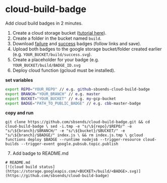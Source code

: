 # cloud-build-badge

Add cloud build badges in 2 minutes.

1) Create a cloud storage bucket ([tutorial here](https://cloud.google.com/storage/docs/creating-buckets)).
2) Create a folder in the bucket named `build`.
3) Download [failure](https://storage.googleapis.com/tensortask-static/build/failure.svg) and [success](https://storage.googleapis.com/tensortask-static/build/success.svg) badges (follow links and save).
4) Upload both badges to the google storage bucket/folder created earlier (e.g. `YOUR_BUCKET/build/success.svg`).
5) Create a placeholder for your badge (e.g. `YOUR_BUCKET/build/BADGE_ID.svg`
6) Deploy cloud function (gcloud must be installed).

**set variables**

```bash
export REPO="YOUR_REPO" // e.g. github-sbsends-cloud-build-badge
export BRANCH="YOUR_BRANCH" // e.g. master
export BUCKET="YOUR_BUCKET" // e.g. my-gcp-bucket
export BADGE="PATH_TO_PUBLIC_BADGE" // e.g. cbb-master-badge
```
**copy and run**

`git clone https://github.com/sbsends/cloud-build-badge.git && cd cloud-build-badge \
sed -i.tmp -e "s/\${repo}/$REPO/" -e "s/\${branch}/$BRANCH/" -e "s/\${bucket}/$BUCKET/" -e "s/\${branch}/$BADGE/" index.js \
&& rm index.js.tmp \
gcloud functions deploy $BADGE --runtime nodejs6 --trigger-resource cloud-builds --trigger-event google.pubsub.topic.publish`

7) Add badge to README.md
```
# README.md
[![cloud build status](https://storage.googleapis.com/<BUCKET>/build/<BADGE>.svg)](https://github.com/sbsends/cloud-build-badge)
```
